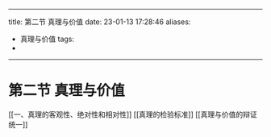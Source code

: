
---
title: 第二节 真理与价值
date:  23-01-13 17:28:46
aliases: 
- 真理与价值
tags: 
- 
---

# 第二节 真理与价值

[[一、真理的客观性、绝对性和相对性]]
[[真理的检验标准]]
[[真理与价值的辩证统一]]
